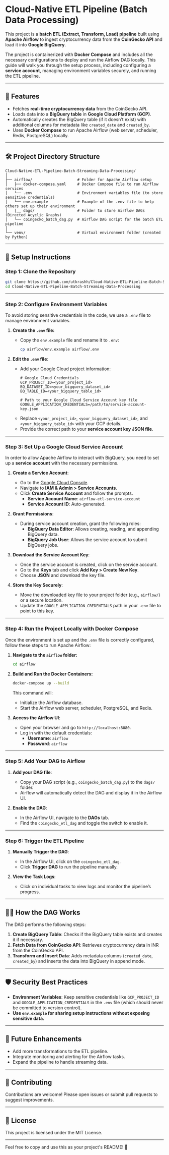 # Cloud-Native ETL Pipeline (Batch Data Processing)

This project is a **batch ETL (Extract, Transform, Load) pipeline** built using **Apache Airflow** to ingest cryptocurrency data from the **CoinGecko API** and load it into **Google BigQuery**.

The project is containerized with **Docker Compose** and includes all the necessary configurations to deploy and run the Airflow DAG locally. This guide will walk you through the setup process, including configuring a **service account**, managing environment variables securely, and running the ETL pipeline.

---

## 🚀 Features
- Fetches **real-time cryptocurrency data** from the CoinGecko API.
- Loads data into a **BigQuery table** in **Google Cloud Platform (GCP)**.
- Automatically creates the BigQuery table (if it doesn’t exist) with additional columns for metadata like `created_date` and `created_by`.
- Uses **Docker Compose** to run Apache Airflow (web server, scheduler, Redis, PostgreSQL) locally.

---

## 🛠 Project Directory Structure

```
Cloud-Native-ETL-Pipeline-Batch-Streaming-Data-Processing/
│
├── airflow/                    # Folder for Apache Airflow setup
│   ├── docker-compose.yaml     # Docker Compose file to run Airflow services
│   └── .env                    # Environment variables file (to store sensitive credentials)
│   └── env.example             # Example of the .env file to help others set up their environment
│   |__ dags/                   # Folder to store Airflow DAGs (Directed Acyclic Graphs)
│   └── coingecko_batch_dag.py  # Airflow DAG script for the batch ETL pipeline
│
└── venv/                       # Virtual environment folder (created by Python)
```

---

## 🔧 Setup Instructions

### Step 1: Clone the Repository
```bash
git clone https://github.com/utkrashh/Cloud-Native-ETL-Pipeline-Batch-Streaming-Data-Processing.git
cd Cloud-Native-ETL-Pipeline-Batch-Streaming-Data-Processing
```

---

### Step 2: Configure Environment Variables

To avoid storing sensitive credentials in the code, we use a `.env` file to manage environment variables.

1. **Create the `.env` file:**
   - Copy the `env.example` file and rename it to `.env`:
     ```bash
     cp airflow/env.example airflow/.env
     ```

2. **Edit the `.env` file**:
   - Add your Google Cloud project information:
     ```
     # Google Cloud Credentials
     GCP_PROJECT_ID=<your_project_id>
     BQ_DATASET_ID=<your_bigquery_dataset_id>
     BQ_TABLE_ID=<your_bigquery_table_id>

     # Path to your Google Cloud Service Account key file
     GOOGLE_APPLICATION_CREDENTIALS=/path/to/service-account-key.json
     ```
   - Replace `<your_project_id>`, `<your_bigquery_dataset_id>`, and `<your_bigquery_table_id>` with your GCP details.
   - Provide the correct path to your **service account key JSON file**.

---

### Step 3: Set Up a Google Cloud Service Account

In order to allow Apache Airflow to interact with BigQuery, you need to set up a **service account** with the necessary permissions.

1. **Create a Service Account**:
   - Go to the [Google Cloud Console](https://console.cloud.google.com/).
   - Navigate to **IAM & Admin > Service Accounts**.
   - Click **Create Service Account** and follow the prompts.
     - **Service Account Name**: `airflow-etl-service-account`
     - **Service Account ID**: Auto-generated.

2. **Grant Permissions**:
   - During service account creation, grant the following roles:
     - **BigQuery Data Editor**: Allows creating, reading, and appending BigQuery data.
     - **BigQuery Job User**: Allows the service account to submit BigQuery jobs.

3. **Download the Service Account Key**:
   - Once the service account is created, click on the service account.
   - Go to the **Keys** tab and click **Add Key > Create New Key**.
   - Choose **JSON** and download the key file.

4. **Store the Key Securely**:
   - Move the downloaded key file to your project folder (e.g., `airflow/`) or a secure location.
   - Update the `GOOGLE_APPLICATION_CREDENTIALS` path in your `.env` file to point to this key.

---

### Step 4: Run the Project Locally with Docker Compose

Once the environment is set up and the `.env` file is correctly configured, follow these steps to run Apache Airflow:

1. **Navigate to the `airflow` folder:**
   ```bash
   cd airflow
   ```

2. **Build and Run the Docker Containers:**
   ```bash
   docker-compose up --build
   ```

   This command will:
   - Initialize the Airflow database.
   - Start the Airflow web server, scheduler, PostgreSQL, and Redis.

3. **Access the Airflow UI**:
   - Open your browser and go to `http://localhost:8080`.
   - Log in with the default credentials:
     - **Username**: `airflow`
     - **Password**: `airflow`

---

### Step 5: Add Your DAG to Airflow

1. **Add your DAG file**:
   - Copy your DAG script (e.g., `coingecko_batch_dag.py`) to the `dags/` folder.
   - Airflow will automatically detect the DAG and display it in the Airflow UI.

2. **Enable the DAG**:
   - In the Airflow UI, navigate to the **DAGs** tab.
   - Find the `coingecko_etl_dag` and toggle the switch to enable it.

---

### Step 6: Trigger the ETL Pipeline

1. **Manually Trigger the DAG**:
   - In the Airflow UI, click on the `coingecko_etl_dag`.
   - Click **Trigger DAG** to run the pipeline manually.

2. **View the Task Logs**:
   - Click on individual tasks to view logs and monitor the pipeline’s progress.

---

## 🧑‍💻 How the DAG Works

The DAG performs the following steps:
1. **Create BigQuery Table**: Checks if the BigQuery table exists and creates it if necessary.
2. **Fetch Data from CoinGecko API**: Retrieves cryptocurrency data in INR from the CoinGecko API.
3. **Transform and Insert Data**: Adds metadata columns (`created_date`, `created_by`) and inserts the data into BigQuery in append mode.

---

## 🛡 Security Best Practices
- **Environment Variables**: Keep sensitive credentials like `GCP_PROJECT_ID` and `GOOGLE_APPLICATION_CREDENTIALS` in the `.env` file (which should never be committed to version control).
- **Use `env.example` for sharing setup instructions without exposing sensitive data.**

---

## 🎯 Future Enhancements
- Add more transformations to the ETL pipeline.
- Integrate monitoring and alerting for the Airflow tasks.
- Expand the pipeline to handle streaming data.

---

## 🤝 Contributing
Contributions are welcome! Please open issues or submit pull requests to suggest improvements.

---

## 📝 License
This project is licensed under the MIT License.

---

Feel free to copy and use this as your project's README! 🎯